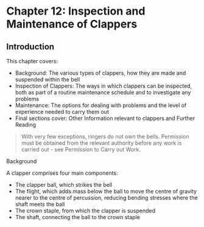 # Chapter 12: Inspection and Maintenance of Clappers

## Introduction

This chapter covers:

* Background: The various types of clappers, how they are made and suspended within the bell
* Inspection of Clappers: The ways in which clappers can be inspected, both as part of a routine maintenance schedule and to investigate any problems
* Maintenance: The options for dealing with problems and the level of experience needed to carry them out
* Final sections cover: Other Information relevant to clappers and Further Reading

> With very few exceptions, ringers do not own the bells.
> Permission must be obtained from the relevant authority before any work is carried out - see Permission to Carry out Work.

Background

A clapper comprises four main components:

* The clapper ball, which strikes the bell
* The flight, which adds mass below the ball to move the centre of gravity nearer to the centre of percussion, reducing bending stresses where the shaft meets the ball
* The crown staple, from which the clapper is suspended
* The shaft, connecting the ball to the crown staple

